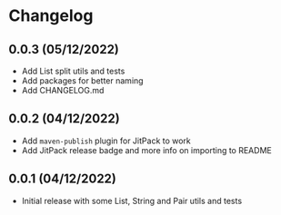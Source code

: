 # Changelog

## 0.0.3 (05/12/2022)

* Add List split utils and tests
* Add packages for better naming
* Add CHANGELOG.md

## 0.0.2 (04/12/2022)

* Add `maven-publish` plugin for JitPack to work
* Add JitPack release badge and more info on importing to README

## 0.0.1 (04/12/2022)

* Initial release with some List, String and Pair utils and tests
